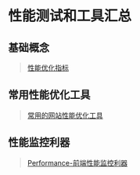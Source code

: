 # 性能测试和工具汇总

## 基础概念

> [性能优化指标](知识笔记/大前端/性能优化/性能测试和工具/性能优化指标.md)

## 常用性能优化工具

> [常用的网站性能优化工具](知识笔记/大前端/性能优化/性能测试和工具/常用的网站性能优化工具.md)


## 性能监控利器

> [Performance-前端性能监控利器](知识笔记/大前端/性能优化/性能测试和工具/Performance-前端性能监控利器.md)
